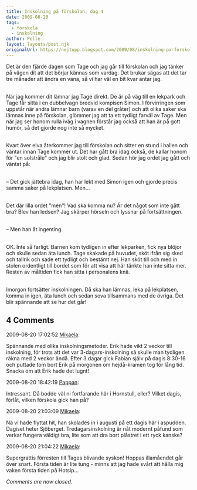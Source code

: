 ```yaml
---
title: Inskolning på förskolan, dag 4
date: 2009-08-20
tags: 
  - förskola
  - inskolning	
author: Pelle
layout: layouts/post.njk
originalUrl: https://nejtupp.blogspot.com/2009/08/inskolning-pa-forskolan-dag-4.html
---
```


Det är den fjärde dagen som Tage och jag går till förskolan och jag tänker på vägen dit att det börjar kännas som vardag. Det brukar sägas att det tar tre månader att ändra en vana, så vi har väl en bit kvar antar jag.
<br><br>

När jag kommer dit lämnar jag Tage direkt. De är på väg till en lekpark och Tage får sitta i en dubbelvagn bredvid kompisen Simon. I förvirringen som uppstår när andra lämnar barn (varav en del gråter) och att olika saker ska lämnas inne på förskolan, glömmer jag att ta ett tydligt farväl av Tage. Men när jag ser honom rulla iväg i vagnen förstår jag också att han är på gott humör, så det gjorde nog inte så mycket.
<br><br>

Kvart över elva återkommer jag till förskolan och sitter en stund i hallen och väntar innan Tage kommer ut. Det har gått bra idag också, de kallar honom för "en solstråle" och jag blir stolt och glad. Sedan hör jag ordet jag gått och väntat på:
<br><br>

 – Det gick jättebra idag, han har lekt med Simon igen och gjorde precis samma saker på lekplatsen. Men...
 <br><br>
 
 Det där lilla ordet "men"! Vad ska komma nu? Är det något som inte gått bra? Blev han ledsen? Jag skärper hörseln och lyssnar på fortsättningen.
 <br><br>
 
 – Men han åt ingenting.
 <br><br>
 
 OK. Inte så farligt. Barnen kom tydligen in efter lekparken, fick nya blöjor och skulle sedan äta lunch. Tage skakade på huvudet, sköt ifrån sig sked och tallrik och sade ett tydligt och bestämt nej. Han sköt till och med in stolen ordentligt till bordet som för att visa att här tänkte han inte sitta mer. Resten av måltiden fick han sitta i personalens knä.
 <br><br>
 
 Imorgon fortsätter inskolningen. Då ska han lämnas, leka på lekplatsen, komma in igen, äta lunch och sedan sova tillsammans med de övriga. Det blir spännande att se hur det går!

<div class="comments">
	<div class="comments-header"><h2>4 Comments</h2></div>
	<div class="comments-body">
			<div class="comment" id="comment-5077993418581646125">
				<p class="comment-header">
					<date datetime="2009-08-20T17:02:52.810+02:00">2009-08-20 17:02:52</date> 
					<a href="https://www.blogger.com/profile/01053182570637311119" rel="nofollow">Mikaela</a>:
				</p>
				<div class="comment-content"><p>Spännande med olika inskolningsmetoder. Erik hade vikt 2 veckor till inskolning, för trots att det var 3-dagars-inskolning så skulle man tydligen räkna med 2 veckor ändå. Efter 3 dagar gick Fabian själv på dagis 8:30-16 och puttade tom bort Erik på morgonen om hejdå-kramen tog för lång tid. Snacka om att Erik hade det lugnt!</p></div>
				<div class="comment-footer"></div>
			</div>
			<div class="comment" id="comment-324104555509109169">
				<p class="comment-header">
					<date datetime="2009-08-20T18:42:19.515+02:00">2009-08-20 18:42:19</date> 
					<a href="https://www.blogger.com/profile/02900993942775660627" rel="nofollow">Pappan</a>:
				</p>
				<div class="comment-content"><p>Intressant. Då bodde väl ni fortfarande här i Hornstull, eller? Vilket dagis, förlåt, vilken förskola gick han på?</p></div>
				<div class="comment-footer"></div>
			</div>
			<div class="comment" id="comment-2145799506949673805">
				<p class="comment-header">
					<date datetime="2009-08-20T21:03:09.615+02:00">2009-08-20 21:03:09</date> 
					<a href="https://www.blogger.com/profile/01053182570637311119" rel="nofollow">Mikaela</a>:
				</p>
				<div class="comment-content"><p>Nä vi hade flyttat hit, han skolades in i augusti på ett dagis här i aspudden. Dagiset heter Sjöberget. Tredagarsinskolning är nåt modernt påfund som verkar fungera väldigt bra, lite som att dra bort plåstret i ett ryck kanske?</p></div>
				<div class="comment-footer"></div>
			</div>
			<div class="comment" id="comment-4633524858866940772">
				<p class="comment-header">
					<date datetime="2009-08-20T21:04:22.782+02:00">2009-08-20 21:04:22</date> 
					<a href="https://www.blogger.com/profile/01053182570637311119" rel="nofollow">Mikaela</a>:
				</p>
				<div class="comment-content"><p>Supergrattis förresten till Tages blivande syskon! Hoppas illamåendet går över snart. Första tiden är lite tung - minns att jag hade svårt att hålla mig vaken första tiden på Hotsip...</p></div>
				<div class="comment-footer"></div>
			</div></div>
	<p class="comments-footer"><em>Comments are now closed.</em></p>
</div>